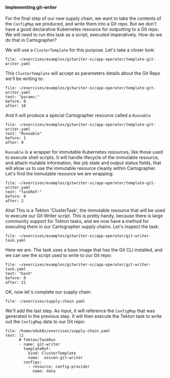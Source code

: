 #### Implementing git-writer

For the final step of our new supply chain, we want to take the contents of the `ConfigMap` we produced, and write them into a Git repo. But we don't have a good declarative Kubernetes resource for outputting to a Git repo. We will need to run this task as a script, executed imperatively. How do we do that in Cartographer?

We will use a `ClusterTemplate` for this purpose. Let's take a closer look:

```editor:open-file
file: ~/exercises/examples/gitwriter-sc/app-operator/template-git-writer.yaml
```

This `ClusterTemplate` will accept as parameters details about the Git Repo we'll be writing to:

```editor:select-matching-text
file: ~/exercises/examples/gitwriter-sc/app-operator/template-git-writer.yaml
text: "params:"
before: 0
after: 10
```

And it will produce a special Cartographer resource called a `Runnable`

```editor:select-matching-text
file: ~/exercises/examples/gitwriter-sc/app-operator/template-git-writer.yaml
text: "Runnable"
before: 1
after: 0
```

`Runnable` is a wrapper for immutable Kubernetes resources, like those used to execute shell scripts. It will handle lifecycle of the immutable resource, and attach mutable information, like job state and output status fields, that will allow us to use the immutable resource cleanly within Cartographer. Let's find the immutable resource we are wrapping:

```editor:select-matching-text
file: ~/exercises/examples/gitwriter-sc/app-operator/template-git-writer.yaml
text: "taskRef:"
before: 0
after: 2
```

Aha! This is a Tekton 'ClusterTask', the immutable resource that will be used to execute our Git Writer script. This is pretty handy, because there is large community support for Tekton tasks, and we now have a method for executing them in our Cartographer supply chains. Let's inspect the task:

```editor:open-file
file: ~/exercises/examples/gitwriter-sc/app-operator/git-writer-task.yaml
```

Here we are. The task uses a base image that has the Git CLI installed, and we can see the script used to write to our Git repo:

```editor:select-matching-text
file: ~/exercises/examples/gitwriter-sc/app-operator/git-writer-task.yaml
text: "bash"
before: 0
after: 21
```

OK, now let's complete our supply chain:

```editor:open-file
file: ~/exercises/supply-chain.yaml
```

We'll add the last step. As input, it will reference the `ConfigMap` that was generated in the previous step. It will then execute the Tekton task to write out the `ConfigMap` data to our Git repo:

```editor:append-lines-to-file
file: /home/eduk8s/exercises/supply-chain.yaml
text: |2
      # Tekton/TaskRun
      - name: git-writer
        templateRef:
          kind: ClusterTemplate
          name:  osscon-git-writer
        configs:
          - resource: config-provider
            name: data
```
